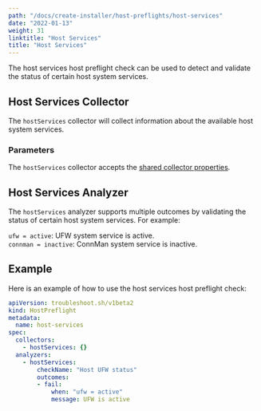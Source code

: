 ```yaml
---
path: "/docs/create-installer/host-preflights/host-services"
date: "2022-01-13"
weight: 31
linktitle: "Host Services"
title: "Host Services"
---
```

 
The host services host preflight check can be used to detect and validate the status of certain host system services.

## Host Services Collector

The `hostServices` collector will collect information about the available host system services.

### Parameters

The `hostServices` collector accepts the [shared collector properties](https://troubleshoot.sh/docs/collect/collectors/#shared-properties).

## Host Services Analyzer

The `hostServices` analyzer supports multiple outcomes by validating the status of certain host system services. For example:

`ufw = active`: UFW system service is active.<br/>
`connman = inactive`: ConnMan system service is inactive.

## Example

Here is an example of how to use the host services host preflight check:

```yaml
apiVersion: troubleshoot.sh/v1beta2
kind: HostPreflight
metadata:
  name: host-services
spec:
  collectors:
    - hostServices: {}
  analyzers:
    - hostServices:
        checkName: "Host UFW status"
        outcomes:
        - fail:
            when: "ufw = active"
            message: UFW is active
```
